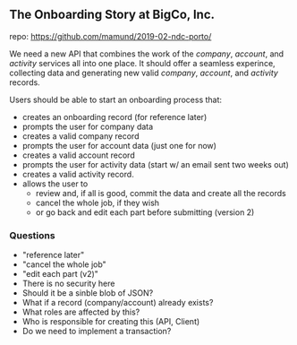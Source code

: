 ## The Onboarding Story at BigCo, Inc.

repo: https://github.com/mamund/2019-02-ndc-porto/

We need a new API that combines the work of the *company*, *account*, and *activity* services all into one place. It should offer a seamless experince, collecting data and generating new valid *company*, *account*, and *activity* records.

Users should be able to start an onboarding process that:

 * creates an onboarding record (for reference later)
 * prompts the user for company data
 * creates a valid company record
 * prompts the user for account data (just one for now)
 * creates a valid account record
 * prompts the user for activity data (start w/ an email sent two weeks out)
 * creates a valid activity record.
 * allows the user to 
   * review and, if all is good, commit the data and create all the records
   * cancel the whole job, if they wish
   * or go back and edit each part before submitting (version 2)


### Questions
  * "reference later"
  * "cancel the whole job"
  * "edit each part (v2)"
  * There is no security here
  * Should it be a sinble blob of JSON?
  * What if a record (company/account) already exists?
  * What roles are affected by this?
  * Who is responsible for creating this (API, Client)
  * Do we need to implement a transaction?
  